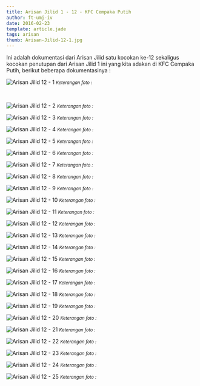 ```yaml
---
title: Arisan Jilid 1 - 12 - KFC Cempaka Putih
author: ft-umj-iv
date: 2016-02-23
template: article.jade
tags: arisan
thumb: Arisan-Jilid-12-1.jpg
---
```


Ini adalah dokumentasi dari Arisan Jilid satu kocokan ke-12 sekaligus kocokan penutupan dari Arisan Jilid 1 ini yang kita adakan di KFC Cempaka Putih, berikut beberapa dokumentasinya :


![Arisan Jilid 12 - 1](/story/assets/img/Arisan-Jilid-12-1.jpg)
<small>_Keterangan foto :_</small>

<br/>
<span class="more"></span>

![Arisan Jilid 12 - 2](/story/assets/img/Arisan-Jilid-12-2.jpg)
<small>_Keterangan foto :_</small>

![Arisan Jilid 12 - 3](/story/assets/img/Arisan-Jilid-12-3.jpg)
<small>_Keterangan foto :_</small>

![Arisan Jilid 12 - 4](/story/assets/img/Arisan-Jilid-12-4.jpg)
<small>_Keterangan foto :_</small>

![Arisan Jilid 12 - 5](/story/assets/img/Arisan-Jilid-12-5.jpg)
<small>_Keterangan foto :_</small>

![Arisan Jilid 12 - 6](/story/assets/img/Arisan-Jilid-12-6.jpg)
<small>_Keterangan foto :_</small>

![Arisan Jilid 12 - 7](/story/assets/img/Arisan-Jilid-12-7.jpg)
<small>_Keterangan foto :_</small>

![Arisan Jilid 12 - 8](/story/assets/img/Arisan-Jilid-12-8.jpg)
<small>_Keterangan foto :_</small>

![Arisan Jilid 12 - 9](/story/assets/img/Arisan-Jilid-12-9.jpg)
<small>_Keterangan foto :_</small>

![Arisan Jilid 12 - 10](/story/assets/img/Arisan-Jilid-12-10.jpg)
<small>_Keterangan foto :_</small>

![Arisan Jilid 12 - 11](/story/assets/img/Arisan-Jilid-12-11.jpg)
<small>_Keterangan foto :_</small>

![Arisan Jilid 12 - 12](/story/assets/img/Arisan-Jilid-12-12.jpg)
<small>_Keterangan foto :_</small>

![Arisan Jilid 12 - 13](/story/assets/img/Arisan-Jilid-12-13.jpg)
<small>_Keterangan foto :_</small>

![Arisan Jilid 12 - 14](/story/assets/img/Arisan-Jilid-12-14.jpg)
<small>_Keterangan foto :_</small>

![Arisan Jilid 12 - 15](/story/assets/img/Arisan-Jilid-12-15.jpg)
<small>_Keterangan foto :_</small>

![Arisan Jilid 12 - 16](/story/assets/img/Arisan-Jilid-12-16.jpg)
<small>_Keterangan foto :_</small>

![Arisan Jilid 12 - 17](/story/assets/img/Arisan-Jilid-12-17.jpg)
<small>_Keterangan foto :_</small>

![Arisan Jilid 12 - 18](/story/assets/img/Arisan-Jilid-12-18.jpg)
<small>_Keterangan foto :_</small>

![Arisan Jilid 12 - 19](/story/assets/img/Arisan-Jilid-12-19.jpg)
<small>_Keterangan foto :_</small>

![Arisan Jilid 12 - 20](/story/assets/img/Arisan-Jilid-12-20.jpg)
<small>_Keterangan foto :_</small>

![Arisan Jilid 12 - 21](/story/assets/img/Arisan-Jilid-12-21.jpg)
<small>_Keterangan foto :_</small>

![Arisan Jilid 12 - 22](/story/assets/img/Arisan-Jilid-12-22.jpg)
<small>_Keterangan foto :_</small>

![Arisan Jilid 12 - 23](/story/assets/img/Arisan-Jilid-12-23.jpg)
<small>_Keterangan foto :_</small>

![Arisan Jilid 12 - 24](/story/assets/img/Arisan-Jilid-12-24.jpg)
<small>_Keterangan foto :_</small>

![Arisan Jilid 12 - 25](/story/assets/img/Arisan-Jilid-12-25.jpg)
<small>_Keterangan foto :_</small>
